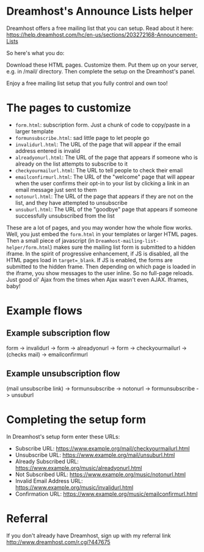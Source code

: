 # Dreamhost's Announce Lists helper

Dreamhost offers a free mailing list that you can setup. Read about it here: https://help.dreamhost.com/hc/en-us/sections/203272168-Announcement-Lists

So here's what you do:

Download these HTML pages. Customize them. Put them up on your server, e.g. in /mail/ directory. Then complete the setup on the Dreamhost's panel.

Enjoy a free mailing list setup that you fully control and own too!

# The pages to customize

 * `form.html`: subscription form. Just a chunk of code to copy/paste in a larger template
 * `formunsubscribe.html`: sad little page to let people go
 * `invalidurl.html`: The URL of the page that will appear if the email address entered is invalid
 * `alreadyonurl.html`: The URL of the page that appears if someone who is already on the list attempts to subscribe to it
 * `checkyourmailurl.html`: The URL to tell people to check their email
 * `emailconfirmurl.html`: The URL of the "welcome" page that will appear when the user confirms their opt-in to your list by clicking a link in an email message just sent to them
 * `notonurl.html`: The URL of the page that appears if they are not on the list, and they have attempted to unsubscribe
 * `unsuburl.html`: The URL of the "goodbye" page that appears if someone successfully unsubscribed from the list

These are a lot of pages, and you may wonder how the whole flow works. Well, you just embed the `form.html` in your templates or larger HTML pages. Then a small piece of javascript (in `Dreamhost-mailing-list-helper/form.html`) makes sure the mailing list form is submitted to a hidden iframe. In the spirit of progressive enhancement, if JS is disabled, all the HTML pages load in `target=_blank`. If JS is enabled, the forms are submitted to the hidden frame. Then depending on which page is loaded in the iframe, you show messages to the user inline. So no full-page reloads. Just good ol' Ajax from the times when Ajax wasn't even AJAX. Iframes, baby!

# Example flows

## Example subscription flow
 
form -> invalidurl -> form -> alreadyonurl -> form -> checkyourmailurl -> (checks mail) -> emailconfirmurl

## Example unsubscription flow

(mail unsubscribe link) -> formunsubscribe -> notonurl -> formunsubscribe -> unsuburl

# Completing the setup form

In Dreamhost's setup form enter these URLs:

 * Subscribe URL: https://www.example.org/mail/checkyourmailurl.html
 * Unsubscribe URL: https://www.example.org/mail/unsuburl.html
 * Already Subscribed URL: https://www.example.org/music/alreadyonurl.html
 * Not Subscribed URL: https://www.example.org/music/notonurl.html
 * Invalid Email Address URL: https://www.example.org/music/invalidurl.html
 * Confirmation URL: https://www.example.org/music/emailconfirmurl.html
 
# Referral

If you don't already have Dreamhost, sign up with my referral link http://www.dreamhost.com/r.cgi?447675